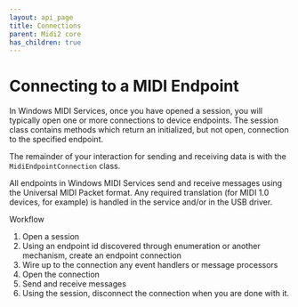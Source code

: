 ```yaml
---
layout: api_page
title: Connections
parent: Midi2 core
has_children: true
---
```


# Connecting to a MIDI Endpoint

In Windows MIDI Services, once you have opened a session, you will typically open one or more connections to device endpoints. The session class contains methods which return an initialized, but not open, connection to the specified endpoint.

The remainder of your interaction for sending and receiving data is with the `MidiEndpointConnection` class.

All endpoints in Windows MIDI Services send and receive messages using the Universal MIDI Packet format. Any required translation (for MIDI 1.0 devices, for example) is handled in the service and/or in the USB driver.

Workflow

1. Open a session
2. Using an endpoint id discovered through enumeration or another mechanism, create an endpoint connection
3. Wire up to the connection any event handlers or message processors 
4. Open the connection
5. Send and receive messages
6. Using the session, disconnect the connection when you are done with it.

